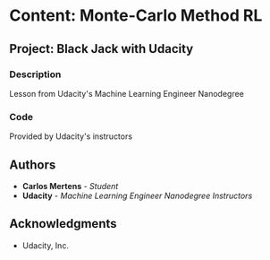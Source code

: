 # Content: Monte-Carlo Method RL
## Project: Black Jack with Udacity

### Description
Lesson from Udacity's Machine Learning Engineer Nanodegree

### Code
Provided by Udacity's instructors

## Authors

* **Carlos Mertens** - *Student*
* **Udacity** - *Machine Learning Engineer Nanodegree Instructors*

## Acknowledgments

* Udacity, Inc.
